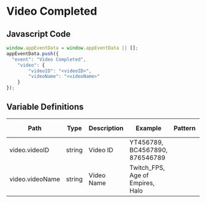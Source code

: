 # Video Completed

### 

## Javascript Code
```js
window.appEventData = window.appEventData || [];
appEventData.push({
  "event": "Video Completed",
    "video": {
        "videoID": "<videoID>",
        "videoName": "<videoName>"
    }
});
```

## Variable Definitions

|Path|Type|Description|Example|Pattern|Min Length|Max Length|Minimum|Maximum|Multiple Of|
| --- | --- | --- | --- | --- | --- | --- | --- | --- | --- |
|video.videoID|string|Video ID|YT456789, BC4567890, 876546789|||||||
|video.videoName|string|Video Name|Twitch\_FPS, Age of Empires, Halo|||||||




